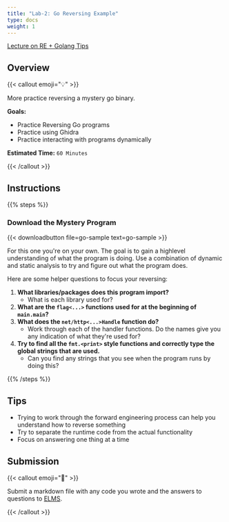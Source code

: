 ```yaml
---
title: "Lab-2: Go Reversing Example"
type: docs
weight: 1
---
```


[Lecture on RE + Golang Tips](/schedule/lectures/supplemental/reversing_tips/)

## Overview

{{< callout emoji="💡" >}}

More practice reversing a mystery go binary.

**Goals:**

- Practice Reversing Go programs
- Practice using Ghidra
- Practice interacting with programs dynamically

**Estimated Time:** `60 Minutes`

{{< /callout >}}

## Instructions

{{% steps %}}

### Download the Mystery Program

{{< downloadbutton file=go-sample text=go-sample >}}

For this one you're on your own. The goal is to gain a highlevel understanding
of what the program is doing. Use a combination of dynamic and static analysis
to try and figure out what the program does.

Here are some helper questions to focus your reversing:

1. **What libraries/packages does this program import?**
   - What is each library used for?
1. **What are the `flag<...>` functions used for at the beginning of
   `main.main`?**
1. **What does the `net/http<...>Handle` function do?**
   - Work through each of the handler functions. Do the names give you any
     indication of what they're used for?
1. **Try to find all the `fmt.<print>` style functions and correctly type the
   global strings that are used.**
   - Can you find any strings that you see when the program runs by doing this?

{{% /steps %}}

## Tips

- Trying to work through the forward engineering process can help you understand
  how to reverse something
- Try to separate the runtime code from the actual functionality
- Focus on answering one thing at a time

## Submission

{{< callout emoji="📝" >}}

Submit a markdown file with any code you wrote and the answers to questions to
[ELMS](https://umd.instructure.com/courses/1374508/assignments).

{{< /callout >}}
